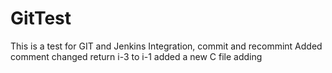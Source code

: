# GitTest
This is a test for GIT and Jenkins Integration, commit and recommint
Added comment
changed return i-3 to i-1
added a new C file
adding 
